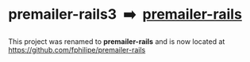 # premailer-rails3  :arrow_right:  [premailer-rails](https://github.com/fphilipe/premailer-rails)

This project was renamed to **premailer-rails** and is now located at https://github.com/fphilipe/premailer-rails
